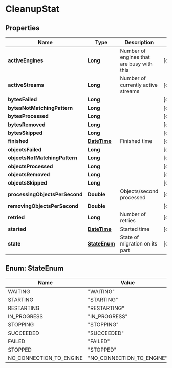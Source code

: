 
# CleanupStat

## Properties
Name | Type | Description | Notes
------------ | ------------- | ------------- | -------------
**activeEngines** | **Long** | Number of engines that are busy with this |  [optional]
**activeStreams** | **Long** | Number of currently active streams |  [optional]
**bytesFailed** | **Long** |  |  [optional]
**bytesNotMatchingPattern** | **Long** |  |  [optional]
**bytesProcessed** | **Long** |  |  [optional]
**bytesRemoved** | **Long** |  |  [optional]
**bytesSkipped** | **Long** |  |  [optional]
**finished** | [**DateTime**](DateTime.md) | Finished time |  [optional]
**objectsFailed** | **Long** |  |  [optional]
**objectsNotMatchingPattern** | **Long** |  |  [optional]
**objectsProcessed** | **Long** |  |  [optional]
**objectsRemoved** | **Long** |  |  [optional]
**objectsSkipped** | **Long** |  |  [optional]
**processingObjectsPerSecond** | **Double** | Objects/second processed |  [optional]
**removingObjectsPerSecond** | **Double** |  |  [optional]
**retried** | **Long** | Number of retries |  [optional]
**started** | [**DateTime**](DateTime.md) | Started time |  [optional]
**state** | [**StateEnum**](#StateEnum) | State of migration on its part |  [optional]


<a name="StateEnum"></a>
## Enum: StateEnum
Name | Value
---- | -----
WAITING | &quot;WAITING&quot;
STARTING | &quot;STARTING&quot;
RESTARTING | &quot;RESTARTING&quot;
IN_PROGRESS | &quot;IN_PROGRESS&quot;
STOPPING | &quot;STOPPING&quot;
SUCCEEDED | &quot;SUCCEEDED&quot;
FAILED | &quot;FAILED&quot;
STOPPED | &quot;STOPPED&quot;
NO_CONNECTION_TO_ENGINE | &quot;NO_CONNECTION_TO_ENGINE&quot;



